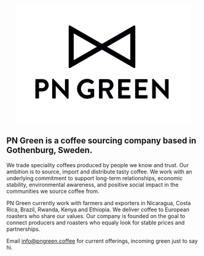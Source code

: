 
<p style="text-align: center">
  <img src="pngreen.png" />
</p>


## PN Green is a coffee sourcing company based in Gothenburg, Sweden. 

We trade speciality coffees produced by people we know and trust. Our ambition is to source, import and distribute tasty coffee. We work with an underlying commitment to support long-term relationships, economic stability, environmental awareness, and positive social impact in the communities we source coffee from.

PN Green currently work with farmers and exporters in Nicaragua, Costa Rica, Brazil, Rwanda, Kenya and Ethiopia. We deliver coffee to European roasters who share our values. Our company is founded on the goal to connect producers and roasters who equaly look for stable prices and partnerships. 

Email <a href="mailto:info@pngreen.coffee">info@pngreen.coffee</a> for current offerings, incoming green just to say hi. 
